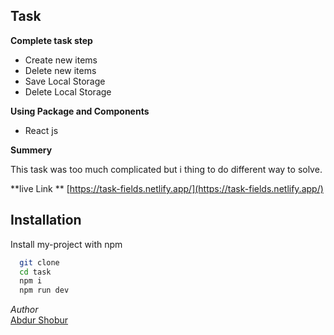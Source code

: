 ## Task

**Complete task step**

- Create new items
- Delete new items
- Save Local Storage
- Delete Local Storage

**Using Package and Components**

- React js

**Summery**

This task was too much complicated but i thing to do different way to solve.

**live Link ** [https://task-fields.netlify.app/](https://task-fields.netlify.app/)

## Installation

Install my-project with npm

```bash
  git clone
  cd task
  npm i
  npm run dev

```

_Author_  
[Abdur Shobur](http://abdur-shobur-portfolio.web.app/)
